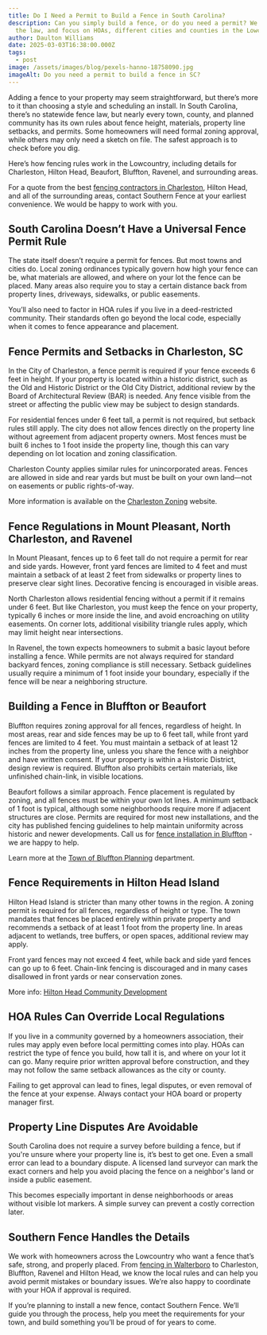 ```yaml
---
title: Do I Need a Permit to Build a Fence in South Carolina?
description: Can you simply build a fence, or do you need a permit? We discuss
  the law, and focus on HOAs, different cities and counties in the Lowcountry.
author: Daulton Williams
date: 2025-03-03T16:38:00.000Z
tags:
  - post
image: /assets/images/blog/pexels-hanno-18758090.jpg
imageAlt: Do you need a permit to build a fence in SC?
---
```


Adding a fence to your property may seem straightforward, but there’s more to it than choosing a style and scheduling an install. In South Carolina, there’s no statewide fence law, but nearly every town, county, and planned community has its own rules about fence height, materials, property line setbacks, and permits. Some homeowners will need formal zoning approval, while others may only need a sketch on file. The safest approach is to check before you dig.

Here’s how fencing rules work in the Lowcountry, including details for Charleston, Hilton Head, Beaufort, Bluffton, Ravenel, and surrounding areas.

For a quote from the best [fencing contractors in Charleston](https://southern-fence.com/charleston/), Hilton Head, and all of the surrounding areas, contact Southern Fence at your earliest convenience. We would be happy to work with you.

## **South Carolina Doesn’t Have a Universal Fence Permit Rule**

The state itself doesn’t require a permit for fences. But most towns and cities do. Local zoning ordinances typically govern how high your fence can be, what materials are allowed, and where on your lot the fence can be placed. Many areas also require you to stay a certain distance back from property lines, driveways, sidewalks, or public easements.

You’ll also need to factor in HOA rules if you live in a deed-restricted community. Their standards often go beyond the local code, especially when it comes to fence appearance and placement.

## **Fence Permits and Setbacks in Charleston, SC**

In the City of Charleston, a fence permit is required if your fence exceeds 6 feet in height. If your property is located within a historic district, such as the Old and Historic District or the Old City District, additional review by the Board of Architectural Review (BAR) is needed. Any fence visible from the street or affecting the public view may be subject to design standards.

For residential fences under 6 feet tall, a permit is not required, but setback rules still apply. The city does not allow fences directly on the property line without agreement from adjacent property owners. Most fences must be built 6 inches to 1 foot inside the property line, though this can vary depending on lot location and zoning classification.

Charleston County applies similar rules for unincorporated areas. Fences are allowed in side and rear yards but must be built on your own land—not on easements or public rights-of-way.

More information is available on the [Charleston Zoning](https://www.charleston-sc.gov/656/Zoning) website.

## **Fence Regulations in Mount Pleasant, North Charleston, and Ravenel**

In Mount Pleasant, fences up to 6 feet tall do not require a permit for rear and side yards. However, front yard fences are limited to 4 feet and must maintain a setback of at least 2 feet from sidewalks or property lines to preserve clear sight lines. Decorative fencing is encouraged in visible areas.

North Charleston allows residential fencing without a permit if it remains under 6 feet. But like Charleston, you must keep the fence on your property, typically 6 inches or more inside the line, and avoid encroaching on utility easements. On corner lots, additional visibility triangle rules apply, which may limit height near intersections.

In Ravenel, the town expects homeowners to submit a basic layout before installing a fence. While permits are not always required for standard backyard fences, zoning compliance is still necessary. Setback guidelines usually require a minimum of 1 foot inside your boundary, especially if the fence will be near a neighboring structure.

## **Building a Fence in Bluffton or Beaufort**

Bluffton requires zoning approval for all fences, regardless of height. In most areas, rear and side fences may be up to 6 feet tall, while front yard fences are limited to 4 feet. You must maintain a setback of at least 12 inches from the property line, unless you share the fence with a neighbor and have written consent. If your property is within a Historic District, design review is required. Bluffton also prohibits certain materials, like unfinished chain-link, in visible locations.

Beaufort follows a similar approach. Fence placement is regulated by zoning, and all fences must be within your own lot lines. A minimum setback of 1 foot is typical, although some neighborhoods require more if adjacent structures are close. Permits are required for most new installations, and the city has published fencing guidelines to help maintain uniformity across historic and newer developments. Call us for [fence installation in Bluffton](https://southern-fence.com/) - we are happy to help.

Learn more at the [Town of Bluffton Planning](https://www.townofbluffton.sc.gov/287/Planning-Department) department.

## **Fence Requirements in Hilton Head Island**

Hilton Head Island is stricter than many other towns in the region. A zoning permit is required for all fences, regardless of height or type. The town mandates that fences be placed entirely within private property and recommends a setback of at least 1 foot from the property line. In areas adjacent to wetlands, tree buffers, or open spaces, additional review may apply.

Front yard fences may not exceed 4 feet, while back and side yard fences can go up to 6 feet. Chain-link fencing is discouraged and in many cases disallowed in front yards or near conservation zones.

More info: [Hilton Head Community Development](https://hiltonheadislandsc.gov/communitydevelopment/)

## **HOA Rules Can Override Local Regulations**

If you live in a community governed by a homeowners association, their rules may apply even before local permitting comes into play. HOAs can restrict the type of fence you build, how tall it is, and where on your lot it can go. Many require prior written approval before construction, and they may not follow the same setback allowances as the city or county.

Failing to get approval can lead to fines, legal disputes, or even removal of the fence at your expense. Always contact your HOA board or property manager first.

## **Property Line Disputes Are Avoidable**

South Carolina does not require a survey before building a fence, but if you're unsure where your property line is, it’s best to get one. Even a small error can lead to a boundary dispute. A licensed land surveyor can mark the exact corners and help you avoid placing the fence on a neighbor's land or inside a public easement.

This becomes especially important in dense neighborhoods or areas without visible lot markers. A simple survey can prevent a costly correction later.

## **Southern Fence Handles the Details**

We work with homeowners across the Lowcountry who want a fence that’s safe, strong, and properly placed. From [fencing in Walterboro](https://southern-fence.com/walterboro/) to Charleston, Bluffton, Ravenel and Hilton Head, we know the local rules and can help you avoid permit mistakes or boundary issues. We’re also happy to coordinate with your HOA if approval is required.

If you’re planning to install a new fence, contact Southern Fence. We’ll guide you through the process, help you meet the requirements for your town, and build something you’ll be proud of for years to come.
